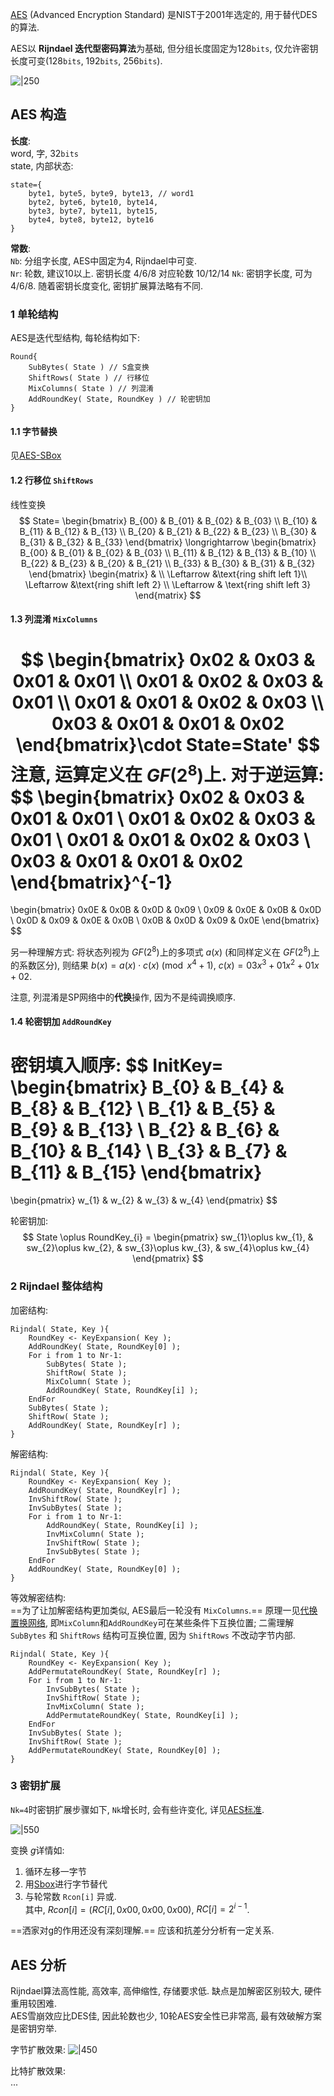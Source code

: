 [AES](../../../docs/AES-standard.pdf) (Advanced Encryption Standard) 是NIST于2001年选定的, 用于替代DES的算法.

AES以 **Rijndael 迭代型密码算法**为基础, 但分组长度固定为128`bits`, 仅允许密钥长度可变(128`bits`, 192`bits`, 256`bits`).

![|250](../../../attach/Pasted%20image%2020230607164020.png)

## AES 构造

**长度**:  
word, 字, 32`bits`   
state, 内部状态:
```
state={
	byte1, byte5, byte9, byte13, // word1
	byte2, byte6, byte10, byte14,
	byte3, byte7, byte11, byte15,
	byte4, byte8, byte12, byte16
}
```

**常数**:  
`Nb`: 分组字长度, AES中固定为4, Rijndael中可变.  
`Nr`: 轮数, 建议10以上. 密钥长度 4/6/8 对应轮数 10/12/14
`Nk`: 密钥字长度, 可为4/6/8. 随着密钥长度变化, 密钥扩展算法略有不同.

### 1 单轮结构
AES是迭代型结构, 每轮结构如下:
```
Round{
	SubBytes( State ) // S盒变换
	ShiftRows( State ) // 行移位
	MixColumns( State ) // 列混淆
	AddRoundKey( State, RoundKey ) // 轮密钥加
}
```

#### 1.1 字节替换

见[AES-SBox](AES-SBox.md)

#### 1.2 行移位 `ShiftRows`
线性变换
$$
State=
\begin{bmatrix}
B_{00} & B_{01} & B_{02} & B_{03} \\
B_{10} & B_{11} & B_{12} & B_{13} \\
B_{20} & B_{21} & B_{22} & B_{23} \\
B_{30} & B_{31} & B_{32} & B_{33}
\end{bmatrix}
\longrightarrow
\begin{bmatrix}
B_{00} & B_{01} & B_{02} & B_{03} \\
B_{11} & B_{12} & B_{13} & B_{10} \\
B_{22} & B_{23} & B_{20} & B_{21} \\
B_{33} & B_{30} & B_{31} & B_{32}
\end{bmatrix}
\begin{matrix}
 & \\
\Leftarrow &\text{ring shift left 1}\\
\Leftarrow &\text{ring shift left 2} \\
\Leftarrow & \text{ring shift left 3} 
\end{matrix}
$$

#### 1.3 列混淆 `MixColumns`
$$
\begin{bmatrix}
0x02 & 0x03 & 0x01 & 0x01 \\
0x01 & 0x02 & 0x03 & 0x01 \\
0x01 & 0x01 & 0x02 & 0x03 \\
0x03 & 0x01 & 0x01 & 0x02
\end{bmatrix}\cdot
State=State'
$$
注意, 运算定义在 $GF(2^8)$上.
对于逆运算:
$$
\begin{bmatrix}
0x02 & 0x03 & 0x01 & 0x01 \\
0x01 & 0x02 & 0x03 & 0x01 \\
0x01 & 0x01 & 0x02 & 0x03 \\
0x03 & 0x01 & 0x01 & 0x02
\end{bmatrix}^{-1}
=
\begin{bmatrix}
0x0E & 0x0B & 0x0D & 0x09 \\
0x09 & 0x0E & 0x0B & 0x0D \\
0x0D & 0x09 & 0x0E & 0x0B \\
0x0B & 0x0D & 0x09 & 0x0E
\end{bmatrix}
$$

另一种理解方式: 将状态列视为 $GF(2^{8})$上的多项式 $a(x)$ (和同样定义在 $GF(2^{8})$上的系数区分), 则结果 $b(x)=a(x)\cdot c(x)\pmod{x^{4}+1}$, $c(x)=03x^{3}+01x^{2}+01x+02$.

注意, 列混淆是SP网络中的**代换**操作, 因为不是纯调换顺序.

#### 1.4 轮密钥加 `AddRoundKey`

密钥填入顺序:
$$
InitKey=
\begin{bmatrix}
B_{0} & B_{4} & B_{8} & B_{12} \\
B_{1} & B_{5} & B_{9} & B_{13} \\
B_{2} & B_{6} & B_{10} & B_{14} \\
B_{3} & B_{7} & B_{11} & B_{15}
\end{bmatrix}
=
\begin{pmatrix}
w_{1} & w_{2} & w_{3} & w_{4}
\end{pmatrix}
$$

轮密钥加:
$$
State \oplus RoundKey_{i} = 
\begin{pmatrix}
sw_{1}\oplus kw_{1}, & sw_{2}\oplus kw_{2}, & sw_{3}\oplus kw_{3}, & sw_{4}\oplus kw_{4}
\end{pmatrix}
$$

### 2 Rijndael 整体结构

加密结构:
```
Rijndal( State, Key ){
	RoundKey <- KeyExpansion( Key );
	AddRoundKey( State, RoundKey[0] );
	For i from 1 to Nr-1:
		SubBytes( State );
		ShiftRow( State );
		MixColumn( State );
		AddRoundKey( State, RoundKey[i] );
	EndFor
	SubBytes( State );
	ShiftRow( State );
	AddRoundKey( State, RoundKey[r] );
}
```

解密结构:
```
Rijndal( State, Key ){
	RoundKey <- KeyExpansion( Key );
	AddRoundKey( State, RoundKey[r] );
	InvShiftRow( State );
	InvSubBytes( State );
	For i from 1 to Nr-1:
		AddRoundKey( State, RoundKey[i] );
		InvMixColumn( State );
		InvShiftRow( State );
		InvSubBytes( State );
	EndFor
	AddRoundKey( State, RoundKey[0] );
}
```

等效解密结构:  
==为了让加解密结构更加类似, AES最后一轮没有 `MixColumns`.== 原理一见[代换置换网络](代换置换网络.md), 即`MixColumn`和`AddRoundKey`可在某些条件下互换位置; 二需理解 `SubBytes` 和 `ShiftRows` 结构可互换位置, 因为 `ShiftRows` 不改动字节内部.

```
Rijndal( State, Key ){
	RoundKey <- KeyExpansion( Key );
	AddPermutateRoundKey( State, RoundKey[r] );
	For i from 1 to Nr-1:
		InvSubBytes( State );
		InvShiftRow( State );
		InvMixColumn( State );
		AddPermutateRoundKey( State, RoundKey[i] );
	EndFor
	InvSubBytes( State );
	InvShiftRow( State );
	AddPermutateRoundKey( State, RoundKey[0] );
}
```

### 3 密钥扩展

`Nk=4`时密钥扩展步骤如下, `Nk`增长时, 会有些许变化, 详见[AES标准](../../../docs/AES-standard.pdf).

![|550](../../../attach/Pasted%20image%2020230608165056.png)

变换 $g$详情如:
1. 循环左移一字节
2. 用[Sbox](AES-SBox.md)进行字节替代
3. 与轮常数 `Rcon[i]` 异或.   
其中, $Rcon[i]=(RC[i], 0x00, 0x00, 0x00)$, $RC[i]=2^{i-1}$.

==洒家对g的作用还没有深刻理解.== 应该和抗差分分析有一定关系.

## AES 分析

Rijndael算法高性能, 高效率, 高伸缩性, 存储要求低. 缺点是加解密区别较大, 硬件重用较困难.  
AES雪崩效应比DES佳, 因此轮数也少, 10轮AES安全性已非常高, 最有效破解方案是密钥穷举.

字节扩散效果:
![|450](../../../attach/Pasted%20image%2020230608144829.png)

比特扩散效果:  
...
